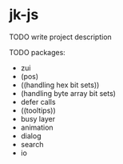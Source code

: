 jk-js
=====

TODO write project description

TODO packages:
  * zui
  * (pos)
  * ((handling hex bit sets))
  * (handling byte array bit sets)
  * defer calls
  * ((tooltips))
  * busy layer
  * animation
  * dialog
  * search
  * io
